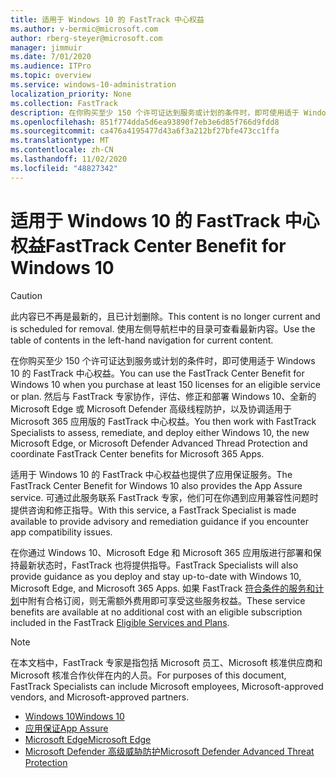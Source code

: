 ```yaml
---
title: 适用于 Windows 10 的 FastTrack 中心权益
ms.author: v-bermic@microsoft.com
author: rberg-steyer@microsoft.com
manager: jimmuir
ms.date: 7/01/2020
ms.audience: ITPro
ms.topic: overview
ms.service: windows-10-administration
localization_priority: None
ms.collection: FastTrack
description: 在你购买至少 150 个许可证达到服务或计划的条件时，即可使用适于 Windows 10 的 FastTrack 中心权益。
ms.openlocfilehash: 851f774dda5d6ea93890f7eb3e6d85f766d9fdd8
ms.sourcegitcommit: ca476a4195477d43a6f3a212bf27bfe473cc1ffa
ms.translationtype: MT
ms.contentlocale: zh-CN
ms.lasthandoff: 11/02/2020
ms.locfileid: "48827342"
---
```

# <a name="fasttrack-center-benefit-for-windows-10"></a><span data-ttu-id="6afdf-103">适用于 Windows 10 的 FastTrack 中心权益</span><span class="sxs-lookup"><span data-stu-id="6afdf-103">FastTrack Center Benefit for Windows 10</span></span>

> [!CAUTION]
> <span data-ttu-id="6afdf-104">此内容已不再是最新的，且已计划删除。</span><span class="sxs-lookup"><span data-stu-id="6afdf-104">This content is no longer current and is scheduled for removal.</span></span> <span data-ttu-id="6afdf-105">使用左侧导航栏中的目录可查看最新内容。</span><span class="sxs-lookup"><span data-stu-id="6afdf-105">Use the table of contents in the left-hand navigation for current content.</span></span>

<span data-ttu-id="6afdf-106">在你购买至少 150 个许可证达到服务或计划的条件时，即可使用适于 Windows 10 的 FastTrack 中心权益。</span><span class="sxs-lookup"><span data-stu-id="6afdf-106">You can use the FastTrack Center Benefit for Windows 10 when you purchase at least 150 licenses for an eligible service or plan.</span></span> <span data-ttu-id="6afdf-107">然后与 FastTrack 专家协作，评估、修正和部署 Windows 10、全新的 Microsoft Edge 或 Microsoft Defender 高级线程防护，以及协调适用于 Microsoft 365 应用版的 FastTrack 中心权益。</span><span class="sxs-lookup"><span data-stu-id="6afdf-107">You then work with FastTrack Specialists to assess, remediate, and deploy either Windows 10, the new Microsoft Edge, or Microsoft Defender Advanced Thread Protection and coordinate FastTrack Center benefits for Microsoft 365 Apps.</span></span> 

<span data-ttu-id="6afdf-108">适用于 Windows 10 的 FastTrack 中心权益也提供了应用保证服务。</span><span class="sxs-lookup"><span data-stu-id="6afdf-108">The FastTrack Center Benefit for Windows 10 also provides the App Assure service.</span></span> <span data-ttu-id="6afdf-109">可通过此服务联系 FastTrack 专家，他们可在你遇到应用兼容性问题时提供咨询和修正指导。</span><span class="sxs-lookup"><span data-stu-id="6afdf-109">With this service, a FastTrack Specialist is made available to provide advisory and remediation guidance if you encounter app compatibility issues.</span></span> 

<span data-ttu-id="6afdf-110">在你通过 Windows 10、Microsoft Edge 和 Microsoft 365 应用版进行部署和保持最新状态时，FastTrack 也将提供指导。</span><span class="sxs-lookup"><span data-stu-id="6afdf-110">FastTrack Specialists will also provide guidance as you deploy and stay up-to-date with Windows 10, Microsoft Edge, and Microsoft 365 Apps.</span></span> <span data-ttu-id="6afdf-111">如果 FastTrack [符合条件的服务和计划](M365-eligible-services-and-plans.md)中附有合格订阅，则无需额外费用即可享受这些服务权益。</span><span class="sxs-lookup"><span data-stu-id="6afdf-111">These service benefits are available at no additional cost with an eligible subscription included in the FastTrack [Eligible Services and Plans](M365-eligible-services-and-plans.md).</span></span>
  
> [!NOTE]
> <span data-ttu-id="6afdf-112">在本文档中，FastTrack 专家是指包括 Microsoft 员工、Microsoft 核准供应商和 Microsoft 核准合作伙伴在内的人员。</span><span class="sxs-lookup"><span data-stu-id="6afdf-112">For purposes of this document, FastTrack Specialists can include Microsoft employees, Microsoft-approved vendors, and Microsoft-approved partners.</span></span> 
    
- [<span data-ttu-id="6afdf-113">Windows 10</span><span class="sxs-lookup"><span data-stu-id="6afdf-113">Windows 10</span></span>](Win-10-windows-10.md)
- [<span data-ttu-id="6afdf-114">应用保证</span><span class="sxs-lookup"><span data-stu-id="6afdf-114">App Assure</span></span>](Win-10-app-assure.md)
- [<span data-ttu-id="6afdf-115">Microsoft Edge</span><span class="sxs-lookup"><span data-stu-id="6afdf-115">Microsoft Edge</span></span>](Win-10-microsoft-edge.md)
- [<span data-ttu-id="6afdf-116">Microsoft Defender 高级威胁防护</span><span class="sxs-lookup"><span data-stu-id="6afdf-116">Microsoft Defender Advanced Threat Protection</span></span>](Win-10-microsoft-defender-atp.md)

